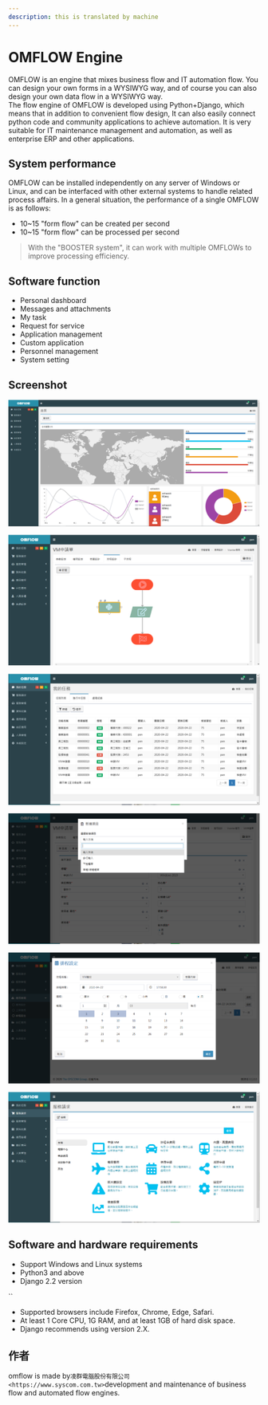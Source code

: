 ```yaml
---
description: this is translated by machine
---
```


# OMFLOW Engine

OMFLOW is an engine that mixes business flow and IT automation flow. You can design your own forms in a WYSIWYG way, and of course you can also design your own data flow in a WYSIWYG way.\
The flow engine of OMFLOW is developed using Python+Django, which means that in addition to convenient flow design, It can also easily connect python code and community applications to achieve automation. It is very suitable for IT maintenance management and automation, as well as enterprise ERP and other applications.



## System performance

OMFLOW can be installed independently on any server of Windows or Linux, and can be interfaced with other external systems to handle related process affairs. In a general situation, the performance of a single OMFLOW is as follows:

* 10\~15 "form flow" can be created per second
* 10\~15 "form flow" can be processed per second

> With the "BOOSTER system", it can work with multiple OMFLOWs to improve processing efficiency.

## Software function

* Personal dashboard
* Messages and attachments
* My task
* Request for service&#x20;
* Application management
* Custom application
* Personnel management
* System setting

## Screenshot

[![](https://raw.githubusercontent.com/syscomgo/omlib/master/screenshot/dashboard.png)](https://raw.githubusercontent.com/syscomgo/omlib/master/screenshot/dashboard.png)

[![](https://raw.githubusercontent.com/syscomgo/omlib/master/screenshot/flow.png)](https://raw.githubusercontent.com/syscomgo/omlib/master/screenshot/flow.png)

[![](https://raw.githubusercontent.com/syscomgo/omlib/master/screenshot/mission.png)](https://raw.githubusercontent.com/syscomgo/omlib/master/screenshot/mission.png)

[![](https://raw.githubusercontent.com/syscomgo/omlib/master/screenshot/new-field.png)](https://raw.githubusercontent.com/syscomgo/omlib/master/screenshot/new-field.png)

[![](https://raw.githubusercontent.com/syscomgo/omlib/master/screenshot/schedule.png)](https://raw.githubusercontent.com/syscomgo/omlib/master/screenshot/schedule.png)

[![](https://raw.githubusercontent.com/syscomgo/omlib/master/screenshot/self-service.png)](https://raw.githubusercontent.com/syscomgo/omlib/master/screenshot/self-service.png)

## Software and hardware requirements

* Support Windows and Linux systems&#x20;
* Python3 and above&#x20;
* Django 2.2 version&#x20;

\`\`

* Supported browsers include Firefox, Chrome, Edge, Safari.&#x20;
* At least 1 Core CPU, 1G RAM, and at least 1GB of hard disk space.
* Django recommends using version 2.X.&#x20;

## 作者

omflow is made by`凌群電腦股份有限公司 <https://www.syscom.com.tw>`development and maintenance of business flow and automated flow engines.
